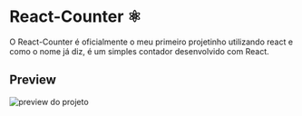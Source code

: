 # React-Counter ⚛️

O React-Counter é oficialmente o meu primeiro projetinho utilizando react e como o nome já diz, é um simples contador desenvolvido com React.

## Preview

![preview do projeto ](https://i.imgur.com/9Fh1YSx.png)
